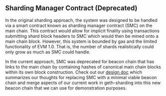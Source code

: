 ## Sharding Manager Contract (Deprecated)

In the original sharding approach, the system was designed to be handled via a smart contract
known as sharding manager contract (SMC) on the main chain. This contract would allow for implicit finality
using transactions submitting shard block headers to SMC which would then be mined onto a main chain block.
However, this system is bounded by gas and the limited functionality of EVM 1.0. That is,
the number of shards realistically could only grow as much as SMC could handle.

In the current approach, SMC was deprecated for beacon chain that has links to the main chain by containing hashes of canonical main chain blocks
within its own block construction. Check out our [design doc](https://docs.google.com/document/d/1lTDUy6JwRGNE4rDKiyzaV-lxhG2SZ2F6wCthM-QCSFQ/edit?usp=sharing)
which summarizes our thoughts for replacing SMC with a minimal viable beacon chain and merge aspects of our current work in geth-sharding into this
new beacon chain that we can use for demonstration purposes.